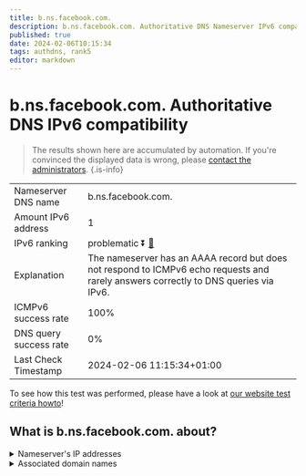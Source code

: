 ```yaml
---
title: b.ns.facebook.com.
description: b.ns.facebook.com. Authoritative DNS Nameserver IPv6 compatibility
published: true
date: 2024-02-06T10:15:34
tags: authdns, rank5
editor: markdown
---
```


# b.ns.facebook.com. Authoritative DNS IPv6 compatibility

> The results shown here are accumulated by automation. If you're convinced the displayed data is wrong, please [contact the administrators](/howto/chat). 
{.is-info}




|   |   |
| - | - |
| Nameserver DNS name | b.ns.facebook.com.
| Amount IPv6 address | 1
| IPv6 ranking | problematic :arrow_double_down: [🔗](/howto/ranking) |
| Explanation | The nameserver has an AAAA record but does not respond to ICMPv6 echo requests and rarely answers correctly to DNS queries via IPv6. |
| ICMPv6 success rate | 100%|
| DNS query success rate | 0% |
| Last Check Timestamp | 2024-02-06 11:15:34+01:00 |

To see how this test was performed, please have a look at [our website test criteria howto](/howto/testcriteria/authdns)!


## What is b.ns.facebook.com. about?




<details>
<summary>Nameserver's IP addresses</summary>

2a03:2880:f0fd:c:face:b00c:0:35

</details>



<details>
<summary>Associated domain names</summary>

www.facebook.com

</details>
